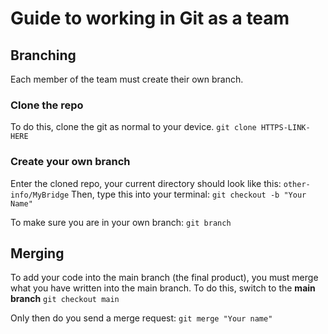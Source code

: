 # Guide to working in Git as a team
## Branching
Each member of the team must create their own branch. 

### Clone the repo
To do this, clone the git as normal to your device.
`git clone HTTPS-LINK-HERE`

### Create your own branch
Enter the cloned repo, your current directory should look like this:
`other-info/MyBridge`
Then, type this into your terminal:
`git checkout -b "Your Name"`

To make sure you are in your own branch:
`git branch`

## Merging
To add your code into the main branch (the final product), you must merge what you have written into the main branch.
To do this, switch to the **main branch**
`git checkout main`

Only then do you send a merge request:
`git merge "Your name"`